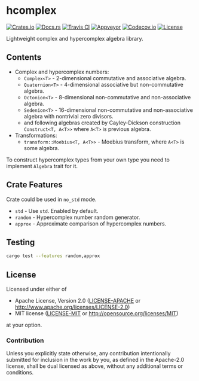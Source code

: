 # hcomplex

[![Crates.io][crates_badge]][crates]
[![Docs.rs][docs_badge]][docs]
[![Travis CI][travis_badge]][travis]
[![Appveyor][appveyor_badge]][appveyor]
[![Codecov.io][codecov_badge]][codecov]
[![License][license_badge]][license]

[crates_badge]: https://img.shields.io/crates/v/hcomplex.svg
[docs_badge]: https://docs.rs/hcomplex/badge.svg
[travis_badge]: https://api.travis-ci.org/nthend/hcomplex.svg
[appveyor_badge]: https://ci.appveyor.com/api/projects/status/github/nthend/hcomplex?branch=master&svg=true
[codecov_badge]: https://codecov.io/gh/nthend/hcomplex/graphs/badge.svg
[license_badge]: https://img.shields.io/crates/l/hcomplex.svg

[crates]: https://crates.io/crates/hcomplex
[docs]: https://docs.rs/hcomplex
[travis]: https://travis-ci.org/nthend/hcomplex
[appveyor]: https://ci.appveyor.com/project/nthend/hcomplex
[codecov]: https://codecov.io/gh/nthend/hcomplex
[license]: #license

Lightweight complex and hypercomplex algebra library.

## Contents

+ Complex and hypercomplex numbers:
  + `Complex<T>` - 2-dimensional commutative and associative algebra.
  + `Quaternion<T>` - 4-dimensional associative but non-commutative algebra.
  + `Octonion<T>` - 8-dimensional non-commutative and non-associative algebra.
  + `Sedenion<T>` - 16-dimensional non-commutative and non-associative algebra with nontrivial zero divisors.
  + and following algebras created by Cayley-Dickson construction `Construct<T, A<T>>` where `A<T>` is previous algebra.
+ Transformations:
  + `transform::Moebius<T, A<T>>` - Moebius transform, where `A<T>` is some algebra.

To construct hypercomplex types from your own type you need to implement `Algebra` trait for it.

## Crate Features

Crate could be used in `no_std` mode.

+ `std` - Use `std`. Enabled by default.
+ `random` - Hypercomplex number random generator.
+ `approx` - Approximate comparison of hypercomplex numbers.

## Testing

```bash
cargo test --features random,approx
```

## License

Licensed under either of

 * Apache License, Version 2.0 ([LICENSE-APACHE](LICENSE-APACHE) or http://www.apache.org/licenses/LICENSE-2.0)
 * MIT license ([LICENSE-MIT](LICENSE-MIT) or http://opensource.org/licenses/MIT)

at your option.

### Contribution

Unless you explicitly state otherwise, any contribution intentionally submitted
for inclusion in the work by you, as defined in the Apache-2.0 license, shall be dual licensed as above, without any
additional terms or conditions.
